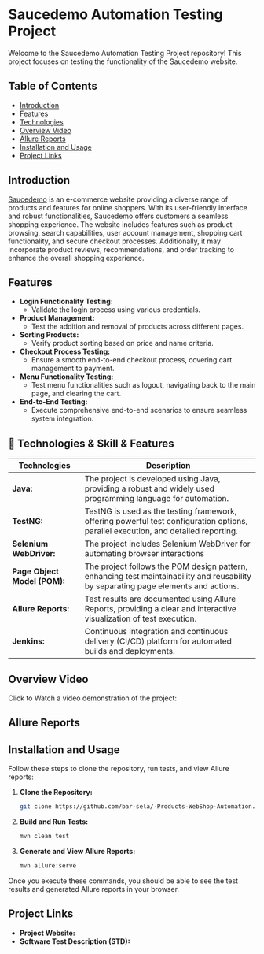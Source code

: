 # Saucedemo Automation Testing Project

Welcome to the Saucedemo Automation Testing Project repository! This project focuses on testing the functionality of the Saucedemo website.

## Table of Contents
- [Introduction](#introduction)
- [Features](#features)
- [Technologies](#technologies)
- [Overview Video](#overview-video)
- [Allure Reports](#allure-reports)
- [Installation and Usage](#installation-and-usage)
- [Project Links](#project-links)

## Introduction
[Saucedemo](https://www.saucedemo.com/) is an e-commerce website providing a diverse range of products and features for online shoppers. With its user-friendly interface and robust functionalities, Saucedemo offers customers a seamless shopping experience. The website includes features such as product browsing, search capabilities, user account management, shopping cart functionality, and secure checkout processes. Additionally, it may incorporate product reviews, recommendations, and order tracking to enhance the overall shopping experience.

## Features
- **Login Functionality Testing:**
  - Validate the login process using various credentials.
- **Product Management:**
  - Test the addition and removal of products across different pages.
- **Sorting Products:**
  - Verify product sorting based on price and name criteria.
- **Checkout Process Testing:**
  - Ensure a smooth end-to-end checkout process, covering cart management to payment.
- **Menu Functionality Testing:**
  - Test menu functionalities such as logout, navigating back to the main page, and clearing the cart.
- **End-to-End Testing:**
  - Execute comprehensive end-to-end scenarios to ensure seamless system integration.

## 📑 Technologies & Skill & Features
| Technologies      | Description |
| ----------- | ----------- |
| **Java:**      | The project is developed using Java, providing a robust and widely used programming language for automation.       |
| **TestNG:**   | TestNG is used as the testing framework, offering powerful test configuration options, parallel execution, and detailed reporting.        |
| **Selenium WebDriver:**   | The project includes Selenium WebDriver for automating browser interactions        |
| **Page Object Model (POM):**   | The project follows the POM design pattern, enhancing test maintainability and reusability by separating page elements and actions.        |
| **Allure Reports:**   | Test results are documented using Allure Reports, providing a clear and interactive visualization of test execution.        |
| **Jenkins:**   | Continuous integration and continuous delivery (CI/CD) platform for automated builds and deployments.        |

## Overview Video
Click to Watch a video demonstration of the project:


## Allure Reports 

## Installation and Usage
Follow these steps to clone the repository, run tests, and view Allure reports:

1. **Clone the Repository:**
    ```bash
    git clone https://github.com/bar-sela/-Products-WebShop-Automation.git
    ```

2. **Build and Run Tests:**
    ```bash
    mvn clean test
    ```

3. **Generate and View Allure Reports:**
    ```bash
    mvn allure:serve
    ```

Once you execute these commands, you should be able to see the test results and generated Allure reports in your browser.

## Project Links
- **Project Website:** 
- **Software Test Description (STD):** 


